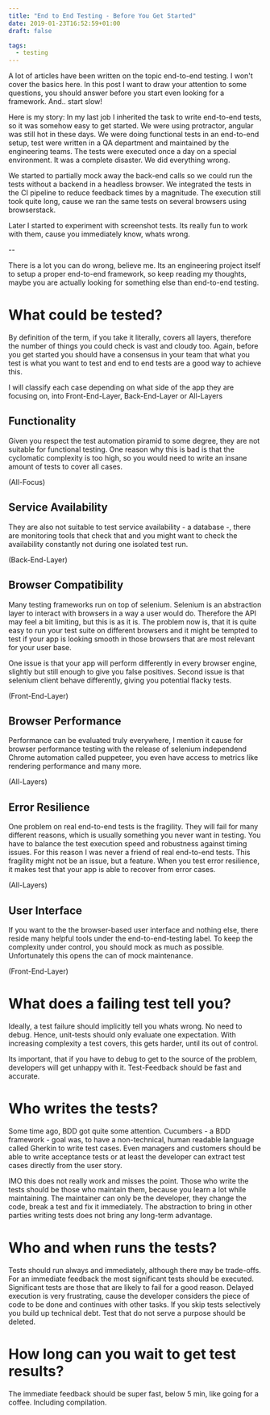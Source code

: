 ```yaml
---
title: "End to End Testing - Before You Get Started"
date: 2019-01-23T16:52:59+01:00
draft: false 

tags: 
  - testing
---
```


A lot of articles have been written on the topic end-to-end testing. I won't cover the basics here. In this post I want
to draw your attention to some questions, you should answer before you start even looking for a framework. And.. start slow!

Here is my story: In my last job I inherited the task to write end-to-end tests, so it was somehow easy to get started. 
We were using protractor, angular was still hot in these days. We were doing functional tests in an end-to-end setup, 
test were written in a QA department and maintained by the engineering teams. The tests were executed once a day on a special environment. 
It was a complete disaster. We did everything wrong.

We started to partially mock away the back-end calls so we could run the tests without a backend in a headless browser. 
We integrated the tests in the CI pipeline to reduce feedback times by a magnitude. The execution still took quite long, 
cause we ran the same tests on several browsers using browserstack.

Later I started to experiment with screenshot tests. Its really fun to work with them, cause you immediately know, whats 
wrong.

--

There is a lot you can do wrong, believe me. Its an engineering project itself to setup a proper end-to-end framework, so 
keep reading my thoughts, maybe you are actually looking for something else than end-to-end testing.

# What could be tested?
By definition of the term, if you take it literally, covers all layers, therefore the number of things you could check
is vast and cloudy too. Again, before you get started you should have a consensus in your team that what you test is 
what you want to test and end to end tests are a good way to achieve this. 

I will classify each case depending on what side of the app they are focusing on, into Front-End-Layer, Back-End-Layer or All-Layers

## Functionality
Given you respect the test automation piramid to some degree, they are not suitable for functional testing.
One reason why this is bad is that the cyclomatic complexity is too high, so you would need to write an insane
amount of tests to cover all cases.

(All-Focus)

## Service Availability

They are also not suitable to test service availability - a database -, there are monitoring tools that check
that and you might want to check the availability constantly not during one isolated test run.

(Back-End-Layer)

## Browser Compatibility

Many testing frameworks run on top of selenium. Selenium is an abstraction layer to interact with browsers in a way a 
user would do. Therefore the API may feel a bit limiting, but this is as it is.
The problem now is, that it is quite easy to run your test suite on different browsers and it might be tempted to test
if your app is looking smooth in those browsers that are most relevant for your user base.

One issue is that your app will perform differently in every browser engine, slightly but still enough to give you false 
positives. Second issue is that selenium client behave differently, giving you potential flacky tests.

(Front-End-Layer)


## Browser Performance

Performance can be evaluated truly everywhere, I mention it cause for browser performance testing with the release of 
selenium independend Chrome automation called puppeteer, you even have access to metrics like rendering performance and 
many more.

(All-Layers)

## Error Resilience

One problem on real end-to-end tests is the fragility. They will fail for many different reasons, which is usually something
you never want in testing. You have to balance the test execution speed and robustness against timing issues. For this reason
I was never a friend of real end-to-end tests. 
This fragility might not be an issue, but a feature. When you test error resilience, it makes test that your app is able
to recover from error cases. 

(All-Layers)

## User Interface
If you want to the the browser-based user interface and nothing else, there reside many helpful tools under the 
end-to-end-testing label. To keep the complexity under control, you should mock as much as possible. Unfortunately this
opens the can of mock maintenance.

(Front-End-Layer)


# What does a failing test tell you?
Ideally, a test failure should implicitly tell you whats wrong. No need to debug. Hence, unit-tests should only evaluate one 
expectation. With increasing complexity a test covers, this gets harder, until its out of control.

Its important, that if you have to debug to get to the source of the problem, developers will get unhappy with it. Test-Feedback
should be fast and accurate.

# Who writes the tests?
Some time ago, BDD got quite some attention. Cucumbers - a BDD framework - goal was, 
to have a non-technical, human readable language called Gherkin to write test cases. Even managers and customers should be 
able to write acceptance tests or at least the developer can extract test cases directly from the user story.

IMO this does not really work and misses the point. Those who write the tests should be those who maintain them, because 
you learn a lot while maintaining. The maintainer can only be the developer, they change the code, break a test and fix 
it immediately. The abstraction to bring in other parties writing tests does not bring any long-term advantage.

# Who and when runs the tests?
Tests should run always and immediately, although there may be trade-offs. For an immediate feedback the most significant
tests should be executed. Significant tests are those that are likely to fail for a good reason. Delayed execution is 
very frustrating, cause the developer considers the piece of code to be done and continues with other tasks. If you skip 
tests selectively you build up technical debt. Test that do not serve a purpose should be deleted.

# How long can you wait to get test results?
The immediate feedback should be super fast, below 5 min, like going for a coffee. Including compilation.

